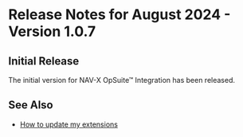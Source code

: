 # Release Notes for August 2024 - Version 1.0.7

## Initial Release

The initial version for NAV-X OpSuite™ Integration has been released.

## See Also

- [How to update my extensions](../faq-index.md#i-want-to-update-my-version-of-nav-x-opsuite-integration)
